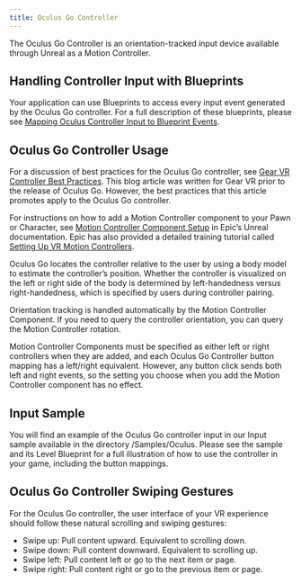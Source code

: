 ```yaml
---
title: Oculus Go Controller
---
```

The Oculus Go Controller is an orientation-tracked input device available through Unreal as a Motion Controller. 

## Handling Controller Input with Blueprints

Your application can use Blueprints to access every input event generated by the Oculus Go controller. For a full description of these blueprints, please see [Mapping Oculus Controller Input to Blueprint Events](/documentation/unreal/latest/concepts/unreal-controller-input-mapping-reference/ "This reference section describes how Oculus controller actions (such as touchpad presses) map to the corresponding events that can be handled via blueprints.").

## Oculus Go Controller Usage

For a discussion of best practices for the Oculus Go controller, see [Gear VR Controller Best Practices](/blog/gear-vr-controller-best-practices/). This blog article was written for Gear VR prior to the release of Oculus Go. However, the best practices that this article promotes apply to the Oculus Go controller.

For instructions on how to add a Motion Controller component to your Pawn or Character, see [Motion Controller Component Setup](https://docs.unrealengine.com/latest/INT/Platforms/VR/MotionController/) in Epic’s Unreal documentation. Epic has also provided a detailed training tutorial called [Setting Up VR Motion Controllers](https://docs.unrealengine.com/latest/INT/Videos/PLZlv_N0_O1gY7G589Z3I5-Dz7AdFSIWaG/6ALnsdQnkVQ/). 

Oculus Go locates the controller relative to the user by using a body model to estimate the controller’s position. Whether the controller is visualized on the left or right side of the body is determined by left-handedness versus right-handedness, which is specified by users during controller pairing.

Orientation tracking is handled automatically by the Motion Controller Component. If you need to query the controller orientation, you can query the Motion Controller rotation.

Motion Controller Components must be specified as either left or right controllers when they are added, and each Oculus Go Controller button mapping has a left/right equivalent. However, any button click sends both left and right events, so the setting you choose when you add the Motion Controller component has no effect.

## Input Sample

You will find an example of the Oculus Go controller input in our Input sample available in the directory <install>/Samples/Oculus. Please see the sample and its Level Blueprint for a full illustration of how to use the controller in your game, including the button mappings. 

## Oculus Go Controller Swiping Gestures

For the Oculus Go controller, the user interface of your VR experience should follow these natural scrolling and swiping gestures:

* Swipe up: Pull content upward. Equivalent to scrolling down.
* Swipe down: Pull content downward. Equivalent to scrolling up.
* Swipe left: Pull content left or go to the next item or page. 
* Swipe right: Pull content right or go to the previous item or page.
